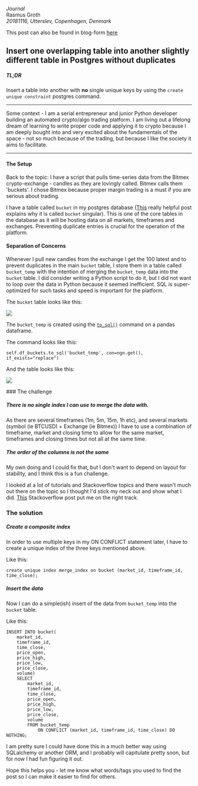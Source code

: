 *Journal*  
Rasmus Groth  
*20181116, Utterslev, Copenhagen, Denmark*

This post can also be found in blog-form [here](https://medium.com/@bliiir/postgres-table-merge-using-a-triple-composite-key-f99874b073bd)

## Insert one overlapping table into another slightly different table in Postgres without duplicates

##### TL;DR
Insert a table into another with **no** single unique keys by using the ```create unique constraint``` postgres command.

---

Some context - I am a serial entrepreneur and junior Python developer building an automated crypto/algo trading platform. I am living out a lifelong dream of learning to write proper code and applying it to crypto because I am deeply bought into and very excited about the fundamentals of the space - not so much because of the trading, but because I like the society it aims to facilitate.

---
#### The Setup

Back to the topic: I have a script that pulls time-series data from the Bitmex crypto-exchange - candles as they are lovingly called. Bitmex calls them 'buckets'. I chose Bitmex because proper margin trading is a must if you are serious about trading.

I have a table called ```bucket``` in my postgres database ([This](https://launchbylunch.com/posts/2014/Feb/16/sql-naming-conventions/) really helpful post explains why it is called ```bucket``` singular). This is one of the core tables in the database as it will be hosting data on all markets, timeframes and exchanges. Preventing duplicate entries is crucial for the operation of the platform.

#### Separation of Concerns
Whenever I pull new candles from the exchange I get the 100 latest and to prevent duplicates in the main ```bucket``` table, I store them in a table called ```bucket_temp``` with the intention of merging the ```bucket_temp``` data into the ```bucket``` table. I did consider writing a Python script to do it, but I did not want to loop over the data in Python because it seemed inefficient. SQL is super-optimized for such tasks and speed is important for the platform.

The ```bucket``` table looks like this:

![](https://www.dropbox.com/s/260uvy63ysw5lp9/Screenshot%202018-11-17%2001.04.17.png?raw=1)

The ```bucket_temp``` is created using the [```to_sql()```](https://pandas.pydata.org/pandas-docs/stable/generated/pandas.DataFrame.to_sql.html) command on a pandas dataframe.

The command looks like this:
```
self.df_buckets.to_sql('bucket_temp', con=ngn.get(), if_exists="replace")
```
And the table looks like this:

![](https://www.dropbox.com/s/bvoori9mkd3353y/Screenshot%202018-11-17%2001.03.26.png?raw=1)

### The challenge
##### There is no single index I can use to merge the data with.
As there are several timeframes (1m, 5m, 15m, 1h etc), and several markets (symbol (ie BTCUSD) + Exchange (ie Bitmex)) I have to use a combination of timeframe, market and closing time to allow for the same market, timeframes and closing times but not all at the same time.
##### The order of the columns is not the same
My own doing and I could fix that, but I don't want to depend on layout for stability, and I think this is a fun challenge.

I looked at a lot of tutorials and Stackoverflow topics and there wasn't much out there on the topic so I thought I'd stick my neck out and show what I did. [This](https://stackoverflow.com/a/37995758/9536012) Stackoverflow post put me on the right track.

### The solution
##### Create a composite index
In order to use multiple keys in my ON CONFLICT statement later, I have to create a unique index of the three keys mentioned above.

Like this:
```
create unique index merge_index on bucket (market_id, timeframe_id, time_close);
```

##### Insert the data
Now I can do a simple(ish) insert of the data from ```bucket_temp``` into the ```bucket``` table.

Like this:
```
INSERT INTO bucket(
    market_id,
    timeframe_id,
    time_close,
    price_open,
    price_high,
    price_low,
    price_close,
    volume)
    SELECT
        market_id,
        timeframe_id,
        time_close,
        price_open,
        price_high,
        price_low,
        price_close,
        volume
        FROM bucket_temp
            ON CONFLICT (market_id, timeframe_id, time_close) DO NOTHING;
```
I am pretty sure I could have done this in a much better way using SQLalchemy or another ORM, and I probably will capitulate pretty soon, but for now I had fun figuring it out.

Hope this helps you - let me know what words/tags you used to find the post so I can make it easier to find for others.

